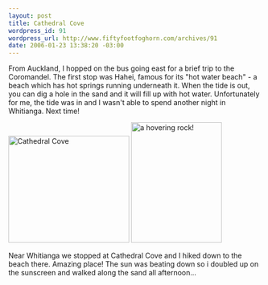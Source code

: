 ```yaml
--- 
layout: post
title: Cathedral Cove
wordpress_id: 91
wordpress_url: http://www.fiftyfootfoghorn.com/archives/91
date: 2006-01-23 13:38:20 -03:00
---
```

From Auckland, I hopped on the bus going east for a brief trip to the Coromandel. The first stop was Hahei, famous for its "hot water beach" - a beach which has hot springs running underneath it. When the tide is out, you can dig a hole in the sand and it will fill up with hot water. Unfortunately for me, the tide was in and I wasn't able to spend another night in Whitianga. Next time!

<a href="http://flickr.com/photos/fiftyfeet/100005322"><img src="http://static.flickr.com/29/100005322_a3e2905594_m.jpg" width="240" height="213" alt="Cathedral Cove" border="0" /></a> <a href="http://flickr.com/photos/fiftyfeet/100005545"><img src="http://static.flickr.com/43/100005545_2a2a58d7d6_m.jpg" width="180" height="240" alt="a hovering rock!" border="0" /></a> 

Near Whitianga we stopped at Cathedral Cove and I hiked down to the beach there. Amazing place! The sun was beating down so i doubled up on the sunscreen and walked along the sand all afternoon...
